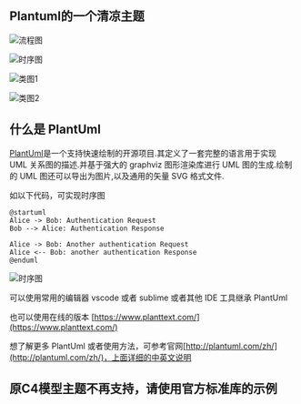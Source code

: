## Plantuml的一个清凉主题



![流程图](https://user-images.githubusercontent.com/756204/224526364-1387442c-08a7-44e4-8947-b5d2c6f621da.png)

![时序图](https://user-images.githubusercontent.com/756204/224526445-278d86a0-45cf-4151-9339-e6d90c0e8468.png)

![类图1](https://user-images.githubusercontent.com/756204/224526482-fc07f9b5-9a24-4d9a-9e26-3acde979dba9.png)

![类图2](https://user-images.githubusercontent.com/756204/224526491-f9ca1e3e-2563-454f-84da-e21a0c349d89.png)


## 什么是 PlantUml

[PlantUml](http://plantuml.com/)是一个支持快速绘制的开源项目.其定义了一套完整的语言用于实现 UML 关系图的描述.并基于强大的 graphviz 图形渲染库进行 UML 图的生成.绘制的 UML 图还可以导出为图片,以及通用的矢量 SVG 格式文件.

如以下代码，可实现时序图

```
@startuml
Alice -> Bob: Authentication Request
Bob --> Alice: Authentication Response

Alice -> Bob: Another authentication Request
Alice <-- Bob: another authentication Response
@enduml
```

![时序图](https://www.plantuml.com/plantuml/img/TSx13O0W38NXErDqWIvWZ057S0F49f9WKIZxIyIJmVFxykVfB3P9EO8omJi2d62Ewm2co4uitbdnaM6Xgr0MLJV0QXxSKVcCd4bzOnohIs3xqOP7nARjdtxZcdYhXsy0)

可以使用常用的编辑器 vscode 或者 sublime 或者其他 IDE 工具继承 PlantUml

也可以使用在线的版本
[https://www.planttext.com/](https://www.planttext.com/)

想了解更多 PlantUml 或者使用方法，可参考官网[http://plantuml.com/zh/](http://plantuml.com/zh/)，上面详细的中英文说明


## 原C4模型主题不再支持，请使用官方标准库的示例
